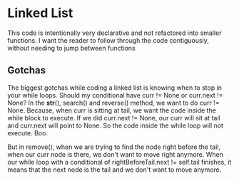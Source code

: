 # Linked List

This code is intentionally very declarative and not refactored into smaller functions. I want the reader to follow through the code contiguously, without needing to jump between functions

## Gotchas

The biggest gotchas while coding a linked list is knowing when to stop in your while loops. Should my conditional have curr != None or curr.next != None? In the __str__(), search() and reverse() method, we want to do curr != None. Because, when curr is sitting at tail, we want the code inside the while block to execute. If we did curr.next != None, our curr will sit at tail and curr.next will point to None. So the code inside the while loop will not execute. Boo. 

But in remove(), when we are trying to find the node right before the tail, when our curr node is there, we don't want to move right anymore. When our while loop  with a conditional of rightBeforeTail.next != self.tail finishes, it means that the next node is the tail and we don't want to move anymore. 